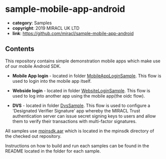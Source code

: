 # sample-mobile-app-android

* **category**: Samples
* **copyright**: 2019 MIRACL UK LTD
* **link**: https://github.com/miracl/sample-mobile-app-android


## Contents
This repository contains simple demonstration mobile apps which make use of our mobile Android SDK.

* **Mobile App login** - located in folder [MobileAppLoginSample](MobileAppLoginSample/README.md).
This flow is used to login into the mobile app itself.

* **Webside login** - located in folder [WebsiteLoginSample](WebsiteLoginSample/README.md).
This flow is used to log into another app using the mobile app(the oidc flow).

* **DVS** - located in folder [DvsSample](DvsSample/README.md).
This flow is used to configure a 'Designated Verifier Signature' app whereby the MIRACL Trust authentication server can issue secret signing keys to users and allow them to verify their transactions with multi-factor signatures.

All samples use [mpinsdk.aar](https://github.com/miracl/mfa-client-sdk-android) which is located in the mpinsdk directory of the checked out repository.

Instructions on how to build and run each samples can be found in the README located in the folder for each sample.